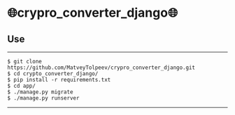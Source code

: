 # 🌐crypro_converter_django🌐

## Use

---
```
$ git clone https://github.com/MatveyTolpeev/crypro_converter_django.git
$ cd crypto_converter_django/
$ pip install -r requirements.txt
$ cd app/
$ ./manage.py migrate
$ ./manage.py runserver
```
---
